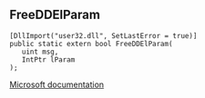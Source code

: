 ## FreeDDElParam

```
[DllImport("user32.dll", SetLastError = true)]
public static extern bool FreeDDElParam(
   uint msg,
   IntPtr lParam
);
```

[Microsoft documentation](https://docs.microsoft.com/en-us/windows/win32/api/winuser/nf-winuser-freeddelparam)
